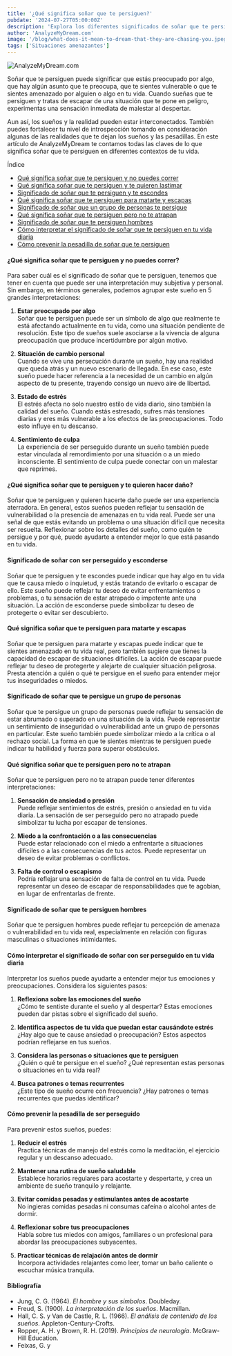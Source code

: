 ```yaml
---
title: '¿Qué significa soñar que te persiguen?'
pubdate: '2024-07-27T05:00:00Z'
description: 'Explora los diferentes significados de soñar que te persiguen, desde inquietudes personales hasta la búsqueda de seguridad.'
author: 'AnalyzeMyDream.com'
image: '/blog/what-does-it-mean-to-dream-that-they-are-chasing-you.jpeg'
tags: ['Situaciones amenazantes']
---
```


![AnalyzeMyDream.com](/blog/what-does-it-mean-to-dream-that-they-are-chasing-you.jpeg)

Soñar que te persiguen puede significar que estás preocupado por algo, que hay algún asunto que te preocupa, que te sientes vulnerable o que te sientes amenazado por alguien o algo en tu vida. Cuando sueñas que te persiguen y tratas de escapar de una situación que te pone en peligro, experimentas una sensación inmediata de malestar al despertar.

Aun así, los sueños y la realidad pueden estar interconectados. También puedes fortalecer tu nivel de introspección tomando en consideración algunas de las realidades que te dejan los sueños y las pesadillas. En este artículo de AnalyzeMyDream te contamos todas las claves de lo que significa soñar que te persiguen en diferentes contextos de tu vida.

Índice

- [Qué significa soñar que te persiguen y no puedes correr](#que-significa-soñar-que-te-persiguen-y-no-puedes-correr)
- [Qué significa soñar que te persiguen y te quieren lastimar](#que-significa-soñar-que-te-persiguen-y-te-quieren-lastimar)
- [Significado de soñar que te persiguen y te escondes](#significado-de-soñar-que-te-persiguen-y-te-escondes)
- [Qué significa soñar que te persiguen para matarte y escapas](#que-significa-soñar-que-te-persiguen-para-matarte-y-escapas)
- [Significado de soñar que un grupo de personas te persigue](#significado-de-soñar-que-un-grupo-de-personas-te-persigue)
- [Qué significa soñar que te persiguen pero no te atrapan](#que-significa-soñar-que-te-persiguen-pero-no-te-atrapan)
- [Significado de soñar que te persiguen hombres](#significado-de-soñar-que-te-persiguen-hombres)
- [Cómo interpretar el significado de soñar que te persiguen en tu vida diaria](#como-interpretar-el-significado-de-soñar-que-te-persiguen-en-tu-vida-diaria)
- [Cómo prevenir la pesadilla de soñar que te persiguen](#como-prevenir-la-pesadilla-de-soñar-que-te-persiguen)

#### ¿Qué significa soñar que te persiguen y no puedes correr?

Para saber cuál es el significado de soñar que te persiguen, tenemos que tener en cuenta que puede ser una interpretación muy subjetiva y personal. Sin embargo, en términos generales, podemos agrupar este sueño en 5 grandes interpretaciones:

1. **Estar preocupado por algo**  
Soñar que te persiguen puede ser un símbolo de algo que realmente te está afectando actualmente en tu vida, como una situación pendiente de resolución. Este tipo de sueños suele asociarse a la vivencia de alguna preocupación que produce incertidumbre por algún motivo.

2. **Situación de cambio personal**  
Cuando se vive una persecución durante un sueño, hay una realidad que queda atrás y un nuevo escenario de llegada. En ese caso, este sueño puede hacer referencia a la necesidad de un cambio en algún aspecto de tu presente, trayendo consigo un nuevo aire de libertad.

3. **Estado de estrés**  
El estrés afecta no solo nuestro estilo de vida diario, sino también la calidad del sueño. Cuando estás estresado, sufres más tensiones diarias y eres más vulnerable a los efectos de las preocupaciones. Todo esto influye en tu descanso.

4. **Sentimiento de culpa**  
La experiencia de ser perseguido durante un sueño también puede estar vinculada al remordimiento por una situación o a un miedo inconsciente. El sentimiento de culpa puede conectar con un malestar que reprimes.

#### ¿Qué significa soñar que te persiguen y te quieren hacer daño?

Soñar que te persiguen y quieren hacerte daño puede ser una experiencia aterradora. En general, estos sueños pueden reflejar tu sensación de vulnerabilidad o la presencia de amenazas en tu vida real. Puede ser una señal de que estás evitando un problema o una situación difícil que necesita ser resuelta. Reflexionar sobre los detalles del sueño, como quién te persigue y por qué, puede ayudarte a entender mejor lo que está pasando en tu vida.

#### Significado de soñar con ser perseguido y esconderse

Soñar que te persiguen y te escondes puede indicar que hay algo en tu vida que te causa miedo o inquietud, y estás tratando de evitarlo o escapar de ello. Este sueño puede reflejar tu deseo de evitar enfrentamientos o problemas, o tu sensación de estar atrapado o impotente ante una situación. La acción de esconderse puede simbolizar tu deseo de protegerte o evitar ser descubierto.

#### Qué significa soñar que te persiguen para matarte y escapas

Soñar que te persiguen para matarte y escapas puede indicar que te sientes amenazado en tu vida real, pero también sugiere que tienes la capacidad de escapar de situaciones difíciles. La acción de escapar puede reflejar tu deseo de protegerte y alejarte de cualquier situación peligrosa. Presta atención a quién o qué te persigue en el sueño para entender mejor tus inseguridades o miedos.

#### Significado de soñar que te persigue un grupo de personas

Soñar que te persigue un grupo de personas puede reflejar tu sensación de estar abrumado o superado en una situación de la vida. Puede representar un sentimiento de inseguridad o vulnerabilidad ante un grupo de personas en particular. Este sueño también puede simbolizar miedo a la crítica o al rechazo social. La forma en que te sientes mientras te persiguen puede indicar tu habilidad y fuerza para superar obstáculos.

#### Qué significa soñar que te persiguen pero no te atrapan

Soñar que te persiguen pero no te atrapan puede tener diferentes interpretaciones:

1. **Sensación de ansiedad o presión**  
Puede reflejar sentimientos de estrés, presión o ansiedad en tu vida diaria. La sensación de ser perseguido pero no atrapado puede simbolizar tu lucha por escapar de tensiones.

2. **Miedo a la confrontación o a las consecuencias**  
Puede estar relacionado con el miedo a enfrentarte a situaciones difíciles o a las consecuencias de tus actos. Puede representar un deseo de evitar problemas o conflictos.

3. **Falta de control o escapismo**  
Podría reflejar una sensación de falta de control en tu vida. Puede representar un deseo de escapar de responsabilidades que te agobian, en lugar de enfrentarlas de frente.

#### Significado de soñar que te persiguen hombres

Soñar que te persiguen hombres puede reflejar tu percepción de amenaza o vulnerabilidad en tu vida real, especialmente en relación con figuras masculinas o situaciones intimidantes.

#### Cómo interpretar el significado de soñar con ser perseguido en tu vida diaria

Interpretar los sueños puede ayudarte a entender mejor tus emociones y preocupaciones. Considera los siguientes pasos:

1. **Reflexiona sobre las emociones del sueño**  
¿Cómo te sentiste durante el sueño y al despertar? Estas emociones pueden dar pistas sobre el significado del sueño.

2. **Identifica aspectos de tu vida que puedan estar causándote estrés**  
¿Hay algo que te cause ansiedad o preocupación? Estos aspectos podrían reflejarse en tus sueños.

3. **Considera las personas o situaciones que te persiguen**  
¿Quién o qué te persigue en el sueño? ¿Qué representan estas personas o situaciones en tu vida real?

4. **Busca patrones o temas recurrentes**  
¿Este tipo de sueño ocurre con frecuencia? ¿Hay patrones o temas recurrentes que puedas identificar?

#### Cómo prevenir la pesadilla de ser perseguido

Para prevenir estos sueños, puedes:

1. **Reducir el estrés**  
Practica técnicas de manejo del estrés como la meditación, el ejercicio regular y un descanso adecuado.

2. **Mantener una rutina de sueño saludable**  
Establece horarios regulares para acostarte y despertarte, y crea un ambiente de sueño tranquilo y relajante.

3. **Evitar comidas pesadas y estimulantes antes de acostarte**  
No ingieras comidas pesadas ni consumas cafeína o alcohol antes de dormir.

4. **Reflexionar sobre tus preocupaciones**  
Habla sobre tus miedos con amigos, familiares o un profesional para abordar las preocupaciones subyacentes.

5. **Practicar técnicas de relajación antes de dormir**  
Incorpora actividades relajantes como leer, tomar un baño caliente o escuchar música tranquila.

#### Bibliografía

- Jung, C. G. (1964). *El hombre y sus símbolos*. Doubleday.
- Freud, S. (1900). *La interpretación de los sueños*. Macmillan.
- Hall, C. S. y Van de Castle, R. L. (1966). *El análisis de contenido de los sueños*. Appleton-Century-Crofts.
- Ropper, A. H. y Brown, R. H. (2019). *Principios de neurología*. McGraw-Hill Education.
- Feixas, G. y
